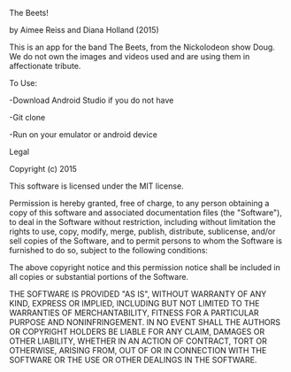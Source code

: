 The Beets!

by Aimee Reiss and Diana Holland (2015)

This is an app for the band The Beets, from the Nickolodeon show Doug.  We do not own the images and videos used and are using them in affectionate tribute.

To Use:

-Download Android Studio if you do not have

-Git clone

-Run on your emulator or android device

Legal

Copyright (c) 2015

This software is licensed under the MIT license.

Permission is hereby granted, free of charge, to any person obtaining a copy of this software and associated documentation files (the "Software"), to deal in the Software without restriction, including without limitation the rights to use, copy, modify, merge, publish, distribute, sublicense, and/or sell copies of the Software, and to permit persons to whom the Software is furnished to do so, subject to the following conditions:

The above copyright notice and this permission notice shall be included in all copies or substantial portions of the Software.

THE SOFTWARE IS PROVIDED "AS IS", WITHOUT WARRANTY OF ANY KIND, EXPRESS OR IMPLIED, INCLUDING BUT NOT LIMITED TO THE WARRANTIES OF MERCHANTABILITY, FITNESS FOR A PARTICULAR PURPOSE AND NONINFRINGEMENT. IN NO EVENT SHALL THE AUTHORS OR COPYRIGHT HOLDERS BE LIABLE FOR ANY CLAIM, DAMAGES OR OTHER LIABILITY, WHETHER IN AN ACTION OF CONTRACT, TORT OR OTHERWISE, ARISING FROM, OUT OF OR IN CONNECTION WITH THE SOFTWARE OR THE USE OR OTHER DEALINGS IN THE SOFTWARE.

